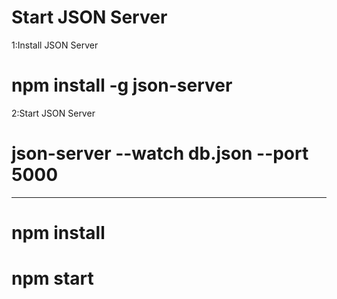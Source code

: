 # Start  JSON Server

1:Install JSON Server
#  npm install -g json-server

2:Start JSON Server
# json-server --watch db.json --port 5000

--------------------------------------------------

# npm install
# npm start
